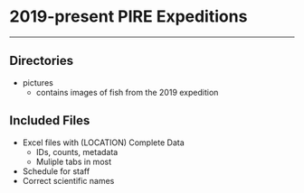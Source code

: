 # 2019-present PIRE Expeditions

---

## Directories

* pictures
	* contains images of fish from the 2019 expedition

## Included Files 

* Excel files with (LOCATION) Complete Data
	* IDs, counts, metadata
	* Muliple tabs in most
* Schedule for staff
* Correct scientific names
